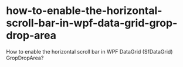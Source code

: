 # how-to-enable-the-horizontal-scroll-bar-in-wpf-data-grid-grop-drop-area
How to enable the horizontal scroll bar in WPF DataGrid (SfDataGrid) GropDropArea?
